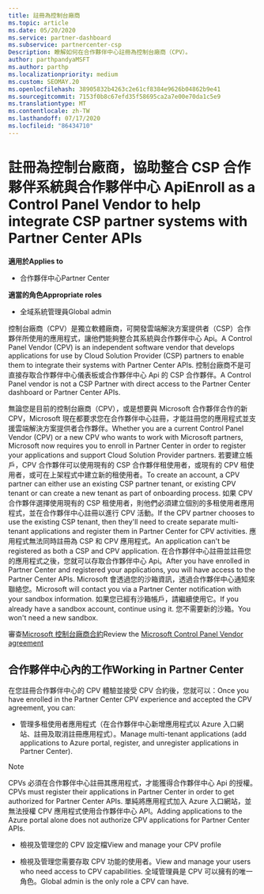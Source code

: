```yaml
---
title: 註冊為控制台廠商
ms.topic: article
ms.date: 05/20/2020
ms.service: partner-dashboard
ms.subservice: partnercenter-csp
Description: 瞭解如何在合作夥伴中心註冊為控制台廠商（CPV）。
author: parthpandyaMSFT
ms.author: parthp
ms.localizationpriority: medium
ms.custom: SEOMAY.20
ms.openlocfilehash: 38905832b4263c2e61cf8384e9626b04862b9e41
ms.sourcegitcommit: 7153f0b8c67efd35f58695ca2a7e00e70da1c5e9
ms.translationtype: MT
ms.contentlocale: zh-TW
ms.lasthandoff: 07/17/2020
ms.locfileid: "86434710"
---
```

# <a name="enroll-as-a-control-panel-vendor-to-help-integrate-csp-partner-systems-with-partner-center-apis"></a><span data-ttu-id="efce2-103">註冊為控制台廠商，協助整合 CSP 合作夥伴系統與合作夥伴中心 Api</span><span class="sxs-lookup"><span data-stu-id="efce2-103">Enroll as a Control Panel Vendor to help integrate CSP partner systems with Partner Center APIs</span></span>

<span data-ttu-id="efce2-104">**適用於**</span><span class="sxs-lookup"><span data-stu-id="efce2-104">**Applies to**</span></span>

- <span data-ttu-id="efce2-105">合作夥伴中心</span><span class="sxs-lookup"><span data-stu-id="efce2-105">Partner Center</span></span>

<span data-ttu-id="efce2-106">**適當的角色**</span><span class="sxs-lookup"><span data-stu-id="efce2-106">**Appropriate roles**</span></span>

- <span data-ttu-id="efce2-107">全域系統管理員</span><span class="sxs-lookup"><span data-stu-id="efce2-107">Global admin</span></span>

<span data-ttu-id="efce2-108">控制台廠商（CPV）是獨立軟體廠商，可開發雲端解決方案提供者（CSP）合作夥伴所使用的應用程式，讓他們能夠整合其系統與合作夥伴中心 Api。</span><span class="sxs-lookup"><span data-stu-id="efce2-108">A Control Panel Vendor (CPV) is an independent software vendor that develops applications for use by Cloud Solution Provider (CSP) partners to enable them to integrate their systems with Partner Center APIs.</span></span> <span data-ttu-id="efce2-109">控制台廠商不是可直接存取合作夥伴中心儀表板或合作夥伴中心 Api 的 CSP 合作夥伴。</span><span class="sxs-lookup"><span data-stu-id="efce2-109">A Control Panel vendor is not a CSP Partner with direct access to the Partner Center dashboard or Partner Center APIs.</span></span>

<span data-ttu-id="efce2-110">無論您是目前的控制台廠商（CPV），或是想要與 Microsoft 合作夥伴合作的新 CPV，Microsoft 現在都要求您在合作夥伴中心註冊，才能註冊您的應用程式並支援雲端解決方案提供者合作夥伴。</span><span class="sxs-lookup"><span data-stu-id="efce2-110">Whether you are a current Control Panel Vendor (CPV) or a new CPV who wants to work with Microsoft partners, Microsoft now requires you to enroll in Partner Center in order to register your applications and support Cloud Solution Provider partners.</span></span> <span data-ttu-id="efce2-111">若要建立帳戶，CPV 合作夥伴可以使用現有的 CSP 合作夥伴租使用者，或現有的 CPV 租使用者，或可在上架程式中建立新的租使用者。</span><span class="sxs-lookup"><span data-stu-id="efce2-111">To create an account, a CPV partner can either use an existing CSP partner tenant, or existing CPV tenant or can create a new tenant as part of onboarding process.</span></span> <span data-ttu-id="efce2-112">如果 CPV 合作夥伴選擇使用現有的 CSP 租使用者，則他們必須建立個別的多租使用者應用程式，並在合作夥伴中心註冊以進行 CPV 活動。</span><span class="sxs-lookup"><span data-stu-id="efce2-112">If the CPV partner chooses to use the existing CSP tenant, then they'll need to create separate multi-tenant applications and register them in Partner Center for CPV activities.</span></span> <span data-ttu-id="efce2-113">應用程式無法同時註冊為 CSP 和 CPV 應用程式。</span><span class="sxs-lookup"><span data-stu-id="efce2-113">An application can't be registered as both a CSP and CPV application.</span></span> <span data-ttu-id="efce2-114">在合作夥伴中心註冊並註冊您的應用程式之後，您就可以存取合作夥伴中心 Api。</span><span class="sxs-lookup"><span data-stu-id="efce2-114">After you have enrolled in Partner Center and registered your applications, you will have access to the Partner Center APIs.</span></span>  <span data-ttu-id="efce2-115">Microsoft 會透過您的沙箱資訊，透過合作夥伴中心通知來聯絡您。</span><span class="sxs-lookup"><span data-stu-id="efce2-115">Microsoft will contact you via a Partner Center notification with your sandbox information.</span></span> <span data-ttu-id="efce2-116">如果您已經有沙箱帳戶，請繼續使用它。</span><span class="sxs-lookup"><span data-stu-id="efce2-116">If you already have a sandbox account, continue using it.</span></span> <span data-ttu-id="efce2-117">您不需要新的沙箱。</span><span class="sxs-lookup"><span data-stu-id="efce2-117">You won't need a new sandbox.</span></span>

<span data-ttu-id="efce2-118">審查[Microsoft 控制台廠商合約](https://go.microsoft.com/fwlink/?linkid=2055198)</span><span class="sxs-lookup"><span data-stu-id="efce2-118">Review the [Microsoft Control Panel Vendor agreement](https://go.microsoft.com/fwlink/?linkid=2055198)</span></span>


## <a name="working-in-partner-center"></a><span data-ttu-id="efce2-119">合作夥伴中心內的工作</span><span class="sxs-lookup"><span data-stu-id="efce2-119">Working in Partner Center</span></span>
<span data-ttu-id="efce2-120">在您註冊合作夥伴中心的 CPV 體驗並接受 CPV 合約後，您就可以：</span><span class="sxs-lookup"><span data-stu-id="efce2-120">Once you have enrolled in the Partner Center CPV experience and accepted the CPV agreement, you can:</span></span>

- <span data-ttu-id="efce2-121">管理多租使用者應用程式（在合作夥伴中心新增應用程式以 Azure 入口網站、註冊及取消註冊應用程式）。</span><span class="sxs-lookup"><span data-stu-id="efce2-121">Manage multi-tenant applications (add applications to Azure portal, register, and unregister applications in Partner Center).</span></span>

>[!Note] 
><span data-ttu-id="efce2-122">CPVs 必須在合作夥伴中心註冊其應用程式，才能獲得合作夥伴中心 Api 的授權。</span><span class="sxs-lookup"><span data-stu-id="efce2-122">CPVs must register their applications in Partner Center in order to get authorized for Partner Center APIs.</span></span> <span data-ttu-id="efce2-123">單純將應用程式加入 Azure 入口網站，並無法授權 CPV 應用程式使用合作夥伴中心 API。</span><span class="sxs-lookup"><span data-stu-id="efce2-123">Adding applications to the Azure portal alone does not authorize CPV applications for Partner Center APIs.</span></span> 

- <span data-ttu-id="efce2-124">檢視及管理您的 CPV 設定檔</span><span class="sxs-lookup"><span data-stu-id="efce2-124">View and manage your CPV profile</span></span> 

- <span data-ttu-id="efce2-125">檢視及管理您需要存取 CPV 功能的使用者。</span><span class="sxs-lookup"><span data-stu-id="efce2-125">View and manage your users who need access to CPV capabilities.</span></span> <span data-ttu-id="efce2-126">全域管理員是 CPV 可以擁有的唯一角色。</span><span class="sxs-lookup"><span data-stu-id="efce2-126">Global admin is the only role a CPV can have.</span></span>


